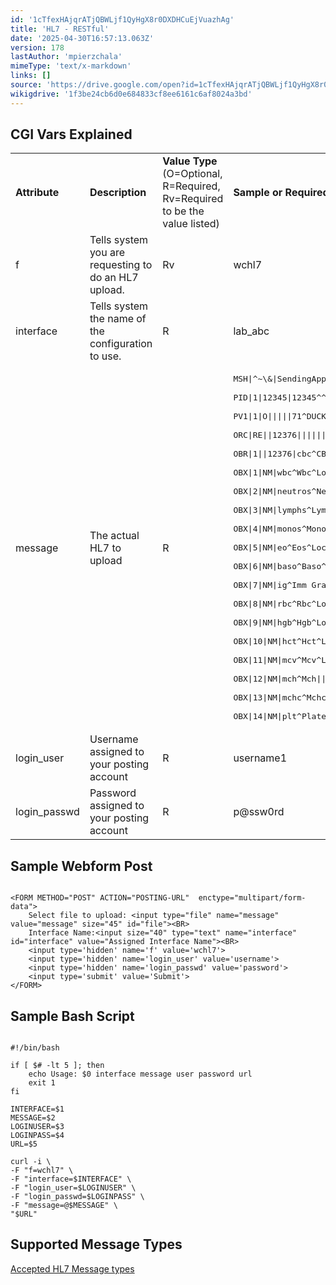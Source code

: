 ```yaml
---
id: '1cTfexHAjqrATjQBWLjf1QyHgX8r0DXDHCuEjVuazhAg'
title: 'HL7 - RESTful'
date: '2025-04-30T16:57:13.063Z'
version: 178
lastAuthor: 'mpierzchala'
mimeType: 'text/x-markdown'
links: []
source: 'https://drive.google.com/open?id=1cTfexHAjqrATjQBWLjf1QyHgX8r0DXDHCuEjVuazhAg'
wikigdrive: '1f3be24cb6d0e684833cf8ee6161c6af8024a3bd'
---
```

## CGI Vars Explained

<table>
<tr>
<td><strong>Attribute</strong></td>
<td><strong>Description</strong></td>
<td><strong>Value Type</strong> (O=Optional, R=Required, Rv=Required to be the value listed)</td>
<td><strong>Sample or Required Values</strong></td>
</tr>
<tr>
<td>f</td>
<td>Tells system you are requesting to do an HL7 upload.</td>
<td>Rv</td>
<td>wchl7</td>
</tr>
<tr>
<td>interface</td>
<td>Tells system the name of the configuration to use.</td>
<td>R</td>
<td>lab_abc</td>
</tr>
<tr>
<td>message</td>
<td>The actual HL7 to upload</td>
<td>R</td>
<td><pre>MSH|^~\&|SendingApp|SendingFac|ReceivingApp|ReceivingFac|20120411070545||ORU^R01|59689|P|2.3<br />
PID|1|12345|12345^^^MIE&1.2.840.114398.1.100&ISO^MR||MOUSE^MINNIE^S||19240101|F|||123 MOUSEHOLE LN^^FORT WAYNE^IN^46808|||||||||||||||||||<br />
PV1|1|O|||||71^DUCK^DONALD||||||||||||12376|||||||||||||||||||||||||20120410160227||||||<br />
ORC|RE||12376|||||||100^DUCK^DASIY||71^DUCK^DONALD|^^^||20120411070545|||||<br />
OBR|1||12376|cbc^CBC|R||20120410160227|||22^GOOF^GOOFY|||Fasting: No|201204101625||71^DUCK^DONALD||||||201204101630|||F||^^^^^R|||||||||||||||||85025|<br />
OBX|1|NM|wbc^Wbc^Local^6690-2^Wbc^LN||7.0|/nl|3.8-11.0||||F|||20120410160227|lab|12^XYZ LAB|<br />
OBX|2|NM|neutros^Neutros^Local^770-8^Neutros^LN||68|%|40-82||||F|||20120410160227|lab|12^XYZ LAB|<br />
OBX|3|NM|lymphs^Lymphs^Local^736-9^Lymphs^LN||20|%|11-47||||F|||20120410160227|lab|12^XYZ LAB|<br />
OBX|4|NM|monos^Monos^Local^5905-5^Monos^LN||16|%|4-15|H|||F|||20120410160227|lab|12^XYZ LAB|<br />
OBX|5|NM|eo^Eos^Local^713-8^Eos^LN||3|%|0-8||||F|||20120410160227|lab|12^XYZ LAB|<br />
OBX|6|NM|baso^Baso^Local^706-2^Baso^LN||0|%|0-1||||F|||20120410160227|lab|12^XYZ LAB|<br />
OBX|7|NM|ig^Imm Gran^Local^38518-7^Imm Gran^LN||0|%|0-2||||F|||20120410160227|lab|12^XYZ LAB|<br />
OBX|8|NM|rbc^Rbc^Local^789-8^Rbc^LN||4.02|/pl|4.07-4.92|L|||F|||20120410160227|lab|12^XYZ LAB|<br />
OBX|9|NM|hgb^Hgb^Local^718-7^Hgb^LN||13.7|g/dl|12.0-14.1||||F|||20120410160227|lab|12^XYZ LAB|<br />
OBX|10|NM|hct^Hct^Local^4544-3^Hct^LN||40|%|34-43||||F|||20120410160227|lab|12^XYZ LAB|<br />
OBX|11|NM|mcv^Mcv^Local^787-2^Mcv^LN||80|fl|77-98||||F|||20120410160227|lab|12^XYZ LAB|<br />
OBX|12|NM|mch^Mch||30|pg|27-35||||F|||20120410160227|lab|12^XYZ LAB|<br />
OBX|13|NM|mchc^Mchc||32|g/dl|32-35||||F|||20120410160227|lab|12^XYZ LAB|<br />
OBX|14|NM|plt^Platelets||221|/nl|140-400||||F|||20120410160227|lab|12^XYZ LAB|</pre></td>
</tr>
<tr>
<td>login_user</td>
<td>Username assigned to your posting account</td>
<td>R</td>
<td>username1</td>
</tr>
<tr>
<td>login_passwd</td>
<td>Password assigned to your posting account</td>
<td>R</td>
<td>p@ssw0rd</td>
</tr>
</table>

## Sample Webform Post

```

<FORM METHOD="POST" ACTION="POSTING-URL"  enctype="multipart/form-data">
    Select file to upload: <input type="file" name="message" value="message" size="45" id="file"><BR>
    Interface Name:<input size="40" type="text" name="interface" id="interface" value="Assigned Interface Name"><BR>
    <input type='hidden' name='f' value='wchl7'>
    <input type='hidden' name='login_user' value='username'>
    <input type='hidden' name='login_passwd' value='password'>
    <input type='submit' value='Submit'>
</FORM>
```

## Sample Bash Script

```

#!/bin/bash

if [ $# -lt 5 ]; then
	echo Usage: $0 interface message user password url
	exit 1
fi

INTERFACE=$1
MESSAGE=$2
LOGINUSER=$3
LOGINPASS=$4
URL=$5

curl -i \
-F "f=wchl7" \
-F "interface=$INTERFACE" \
-F "login_user=$LOGINUSER" \
-F "login_passwd=$LOGINPASS" \
-F "message=@$MESSAGE" \
"$URL"
```

## Supported Message Types

[Accepted HL7 Message types](#accepted-hl7-message-types)
